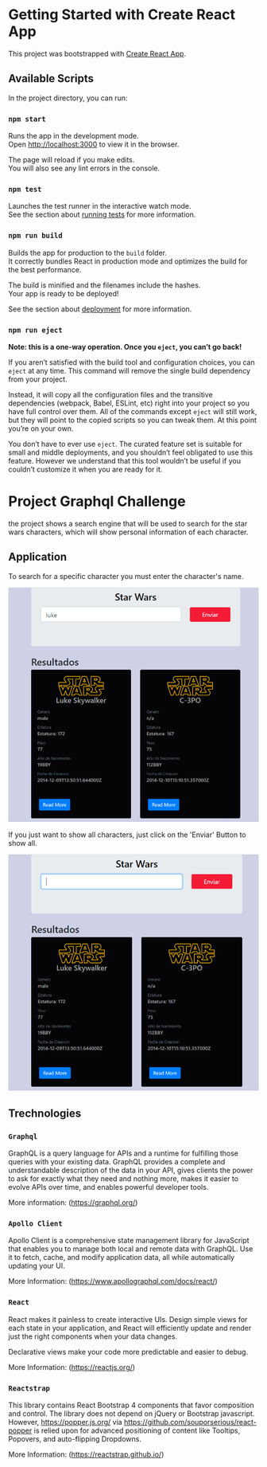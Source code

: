 # Getting Started with Create React App

This project was bootstrapped with [Create React App](https://github.com/facebook/create-react-app).

## Available Scripts

In the project directory, you can run:

### `npm start`

Runs the app in the development mode.\
Open [http://localhost:3000](http://localhost:3000) to view it in the browser.

The page will reload if you make edits.\
You will also see any lint errors in the console.

### `npm test`

Launches the test runner in the interactive watch mode.\
See the section about [running tests](https://facebook.github.io/create-react-app/docs/running-tests) for more information.

### `npm run build`

Builds the app for production to the `build` folder.\
It correctly bundles React in production mode and optimizes the build for the best performance.

The build is minified and the filenames include the hashes.\
Your app is ready to be deployed!

See the section about [deployment](https://facebook.github.io/create-react-app/docs/deployment) for more information.

### `npm run eject`

**Note: this is a one-way operation. Once you `eject`, you can’t go back!**

If you aren’t satisfied with the build tool and configuration choices, you can `eject` at any time. This command will remove the single build dependency from your project.

Instead, it will copy all the configuration files and the transitive dependencies (webpack, Babel, ESLint, etc) right into your project so you have full control over them. All of the commands except `eject` will still work, but they will point to the copied scripts so you can tweak them. At this point you’re on your own.

You don’t have to ever use `eject`. The curated feature set is suitable for small and middle deployments, and you shouldn’t feel obligated to use this feature. However we understand that this tool wouldn’t be useful if you couldn’t customize it when you are ready for it.

# Project Graphql Challenge

the project shows a search engine that will be used to search for the star wars characters, which will show personal information of each character.


## Application

To search for a specific character you must enter the character's name.

![solarized dualmode](https://github.com/lushiannatejada/Ravn-Challenge-V2-lushianna/blob/main/Pics/Search_term.PNG)

If you just want to show all characters, just click on the 'Enviar' Button to show all.

![solarized dualmode](https://github.com/lushiannatejada/Ravn-Challenge-V2-lushianna/blob/main/Pics/Search_all.PNG)

## Trechnologies

### `Graphql`

GraphQL is a query language for APIs and a runtime for fulfilling those queries with your existing data. GraphQL provides a complete and understandable description of the data in your API, gives clients the power to ask for exactly what they need and nothing more, makes it easier to evolve APIs over time, and enables powerful developer tools.

More information: (https://graphql.org/)

### `Apollo Client`

Apollo Client is a comprehensive state management library for JavaScript that enables you to manage both local and remote data with GraphQL. Use it to fetch, cache, and modify application data, all while automatically updating your UI.

More Information: (https://www.apollographql.com/docs/react/)

### `React` 

React makes it painless to create interactive UIs. Design simple views for each state in your application, and React will efficiently update and render just the right components when your data changes.

Declarative views make your code more predictable and easier to debug.

More Information: (https://reactjs.org/)

### `Reactstrap`

This library contains React Bootstrap 4 components that favor composition and control. The library does not depend on jQuery or Bootstrap javascript. However, https://popper.js.org/ via https://github.com/souporserious/react-popper is relied upon for advanced positioning of content like Tooltips, Popovers, and auto-flipping Dropdowns.

More Information: (https://reactstrap.github.io/)




